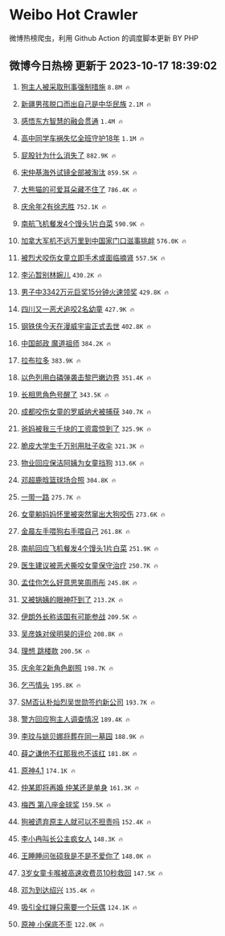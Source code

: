 # Weibo Hot Crawler 



微博热榜爬虫，利用 Github Action 的调度脚本更新 BY PHP 


## 微博今日热榜 更新于 2023-10-17 18:39:02 
1. [狗主人被采取刑事强制措施](https://s.weibo.com/weibo?q=%23%E7%8B%97%E4%B8%BB%E4%BA%BA%E8%A2%AB%E9%87%87%E5%8F%96%E5%88%91%E4%BA%8B%E5%BC%BA%E5%88%B6%E6%8E%AA%E6%96%BD%23&t=31&band_rank=1&Refer=top) `8.8M 🔥` 

1. [新疆男孩脱口而出自己是中华民族](https://s.weibo.com/weibo?q=%23%E6%96%B0%E7%96%86%E7%94%B7%E5%AD%A9%E8%84%B1%E5%8F%A3%E8%80%8C%E5%87%BA%E8%87%AA%E5%B7%B1%E6%98%AF%E4%B8%AD%E5%8D%8E%E6%B0%91%E6%97%8F%23&t=31&band_rank=2&Refer=top) `2.1M 🔥` 

1. [感悟东方智慧的融会贯通](https://s.weibo.com/weibo?q=%23%E6%84%9F%E6%82%9F%E4%B8%9C%E6%96%B9%E6%99%BA%E6%85%A7%E7%9A%84%E8%9E%8D%E4%BC%9A%E8%B4%AF%E9%80%9A%23&t=31&band_rank=3&Refer=top) `1.4M 🔥` 

1. [高中同学车祸失忆全班守护18年](https://s.weibo.com/weibo?q=%23%E9%AB%98%E4%B8%AD%E5%90%8C%E5%AD%A6%E8%BD%A6%E7%A5%B8%E5%A4%B1%E5%BF%86%E5%85%A8%E7%8F%AD%E5%AE%88%E6%8A%A418%E5%B9%B4%23&t=31&band_rank=4&Refer=top) `1.1M 🔥` 

1. [屁股针为什么消失了](https://s.weibo.com/weibo?q=%E5%B1%81%E8%82%A1%E9%92%88%E4%B8%BA%E4%BB%80%E4%B9%88%E6%B6%88%E5%A4%B1%E4%BA%86&t=31&band_rank=5&Refer=top) `882.9K 🔥` 

1. [宋仲基海外试镜全部被淘汰](https://s.weibo.com/weibo?q=%23%E5%AE%8B%E4%BB%B2%E5%9F%BA%E6%B5%B7%E5%A4%96%E8%AF%95%E9%95%9C%E5%85%A8%E9%83%A8%E8%A2%AB%E6%B7%98%E6%B1%B0%23&t=31&band_rank=6&Refer=top) `859.5K 🔥` 

1. [大熊猫的可爱耳朵藏不住了](https://s.weibo.com/weibo?q=%23%E5%A4%A7%E7%86%8A%E7%8C%AB%E7%9A%84%E5%8F%AF%E7%88%B1%E8%80%B3%E6%9C%B5%E8%97%8F%E4%B8%8D%E4%BD%8F%E4%BA%86%23&t=31&band_rank=7&Refer=top) `786.4K 🔥` 

1. [庆余年2有徐志胜](https://s.weibo.com/weibo?q=%23%E5%BA%86%E4%BD%99%E5%B9%B42%E6%9C%89%E5%BE%90%E5%BF%97%E8%83%9C%23&t=31&band_rank=8&Refer=top) `752.1K 🔥` 

1. [南航飞机餐发4个馒头1片白菜](https://s.weibo.com/weibo?q=%23%E5%8D%97%E8%88%AA%E9%A3%9E%E6%9C%BA%E9%A4%90%E5%8F%914%E4%B8%AA%E9%A6%92%E5%A4%B41%E7%89%87%E7%99%BD%E8%8F%9C%23&t=31&band_rank=9&Refer=top) `590.9K 🔥` 

1. [加拿大军机不远万里到中国家门口滋事挑衅](https://s.weibo.com/weibo?q=%23%E5%8A%A0%E6%8B%BF%E5%A4%A7%E5%86%9B%E6%9C%BA%E4%B8%8D%E8%BF%9C%E4%B8%87%E9%87%8C%E5%88%B0%E4%B8%AD%E5%9B%BD%E5%AE%B6%E9%97%A8%E5%8F%A3%E6%BB%8B%E4%BA%8B%E6%8C%91%E8%A1%85%23&t=31&band_rank=10&Refer=top) `576.0K 🔥` 

1. [被烈犬咬伤女童立即手术或面临摘肾](https://s.weibo.com/weibo?q=%23%E8%A2%AB%E7%83%88%E7%8A%AC%E5%92%AC%E4%BC%A4%E5%A5%B3%E7%AB%A5%E7%AB%8B%E5%8D%B3%E6%89%8B%E6%9C%AF%E6%88%96%E9%9D%A2%E4%B8%B4%E6%91%98%E8%82%BE%23&t=31&band_rank=11&Refer=top) `557.5K 🔥` 

1. [李沁暂别林婉儿](https://s.weibo.com/weibo?q=%23%E6%9D%8E%E6%B2%81%E6%9A%82%E5%88%AB%E6%9E%97%E5%A9%89%E5%84%BF%23&t=31&band_rank=12&Refer=top) `430.2K 🔥` 

1. [男子中3342万元巨奖15分钟火速领奖](https://s.weibo.com/weibo?q=%23%E7%94%B7%E5%AD%90%E4%B8%AD3342%E4%B8%87%E5%85%83%E5%B7%A8%E5%A5%9615%E5%88%86%E9%92%9F%E7%81%AB%E9%80%9F%E9%A2%86%E5%A5%96%23&t=31&band_rank=13&Refer=top) `429.8K 🔥` 

1. [四川又一恶犬追咬2名幼童](https://s.weibo.com/weibo?q=%23%E5%9B%9B%E5%B7%9D%E5%8F%88%E4%B8%80%E6%81%B6%E7%8A%AC%E8%BF%BD%E5%92%AC2%E5%90%8D%E5%B9%BC%E7%AB%A5%23&t=31&band_rank=14&Refer=top) `427.9K 🔥` 

1. [钢铁侠今天在漫威宇宙正式去世](https://s.weibo.com/weibo?q=%23%E9%92%A2%E9%93%81%E4%BE%A0%E4%BB%8A%E5%A4%A9%E5%9C%A8%E6%BC%AB%E5%A8%81%E5%AE%87%E5%AE%99%E6%AD%A3%E5%BC%8F%E5%8E%BB%E4%B8%96%23&t=31&band_rank=15&Refer=top) `402.8K 🔥` 

1. [中国邮政 魔道祖师](https://s.weibo.com/weibo?q=%E4%B8%AD%E5%9B%BD%E9%82%AE%E6%94%BF%20%E9%AD%94%E9%81%93%E7%A5%96%E5%B8%88&t=31&band_rank=16&Refer=top) `384.2K 🔥` 

1. [拉布拉多](https://s.weibo.com/weibo?q=%E6%8B%89%E5%B8%83%E6%8B%89%E5%A4%9A&t=31&band_rank=17&Refer=top) `383.9K 🔥` 

1. [以色列用白磷弹袭击黎巴嫩边界](https://s.weibo.com/weibo?q=%23%E4%BB%A5%E8%89%B2%E5%88%97%E7%94%A8%E7%99%BD%E7%A3%B7%E5%BC%B9%E8%A2%AD%E5%87%BB%E9%BB%8E%E5%B7%B4%E5%AB%A9%E8%BE%B9%E7%95%8C%23&t=31&band_rank=18&Refer=top) `351.4K 🔥` 

1. [长相思角色号醒了](https://s.weibo.com/weibo?q=%23%E9%95%BF%E7%9B%B8%E6%80%9D%E8%A7%92%E8%89%B2%E5%8F%B7%E9%86%92%E4%BA%86%23&t=31&band_rank=19&Refer=top) `343.5K 🔥` 

1. [成都咬伤女童的罗威纳犬被捕获](https://s.weibo.com/weibo?q=%23%E6%88%90%E9%83%BD%E5%92%AC%E4%BC%A4%E5%A5%B3%E7%AB%A5%E7%9A%84%E7%BD%97%E5%A8%81%E7%BA%B3%E7%8A%AC%E8%A2%AB%E6%8D%95%E8%8E%B7%23&t=31&band_rank=20&Refer=top) `340.7K 🔥` 

1. [爸妈被我三千块的工资震惊到了](https://s.weibo.com/weibo?q=%23%E7%88%B8%E5%A6%88%E8%A2%AB%E6%88%91%E4%B8%89%E5%8D%83%E5%9D%97%E7%9A%84%E5%B7%A5%E8%B5%84%E9%9C%87%E6%83%8A%E5%88%B0%E4%BA%86%23&t=31&band_rank=21&Refer=top) `325.9K 🔥` 

1. [脆皮大学生千万别用肚子收伞](https://s.weibo.com/weibo?q=%23%E8%84%86%E7%9A%AE%E5%A4%A7%E5%AD%A6%E7%94%9F%E5%8D%83%E4%B8%87%E5%88%AB%E7%94%A8%E8%82%9A%E5%AD%90%E6%94%B6%E4%BC%9E%23&t=31&band_rank=22&Refer=top) `321.3K 🔥` 

1. [物业回应保洁阿姨为女童挡狗](https://s.weibo.com/weibo?q=%23%E7%89%A9%E4%B8%9A%E5%9B%9E%E5%BA%94%E4%BF%9D%E6%B4%81%E9%98%BF%E5%A7%A8%E4%B8%BA%E5%A5%B3%E7%AB%A5%E6%8C%A1%E7%8B%97%23&t=31&band_rank=23&Refer=top) `313.6K 🔥` 

1. [邓超鹿晗篮球场合照](https://s.weibo.com/weibo?q=%23%E9%82%93%E8%B6%85%E9%B9%BF%E6%99%97%E7%AF%AE%E7%90%83%E5%9C%BA%E5%90%88%E7%85%A7%23&t=31&band_rank=24&Refer=top) `304.8K 🔥` 

1. [一带一路](https://s.weibo.com/weibo?q=%23%E4%B8%80%E5%B8%A6%E4%B8%80%E8%B7%AF%23&t=31&band_rank=25&Refer=top) `275.7K 🔥` 

1. [女童躺妈妈怀里被突然窜出大狗咬伤](https://s.weibo.com/weibo?q=%23%E5%A5%B3%E7%AB%A5%E8%BA%BA%E5%A6%88%E5%A6%88%E6%80%80%E9%87%8C%E8%A2%AB%E7%AA%81%E7%84%B6%E7%AA%9C%E5%87%BA%E5%A4%A7%E7%8B%97%E5%92%AC%E4%BC%A4%23&t=31&band_rank=26&Refer=top) `273.6K 🔥` 

1. [金晨左手喂狗右手喂自己](https://s.weibo.com/weibo?q=%23%E9%87%91%E6%99%A8%E5%B7%A6%E6%89%8B%E5%96%82%E7%8B%97%E5%8F%B3%E6%89%8B%E5%96%82%E8%87%AA%E5%B7%B1%23&t=31&band_rank=27&Refer=top) `261.8K 🔥` 

1. [南航回应飞机餐发4个馒头1片白菜](https://s.weibo.com/weibo?q=%23%E5%8D%97%E8%88%AA%E5%9B%9E%E5%BA%94%E9%A3%9E%E6%9C%BA%E9%A4%90%E5%8F%914%E4%B8%AA%E9%A6%92%E5%A4%B41%E7%89%87%E7%99%BD%E8%8F%9C%23&t=31&band_rank=28&Refer=top) `251.9K 🔥` 

1. [医生建议被恶犬撕咬女童保守治疗](https://s.weibo.com/weibo?q=%23%E5%8C%BB%E7%94%9F%E5%BB%BA%E8%AE%AE%E8%A2%AB%E6%81%B6%E7%8A%AC%E6%92%95%E5%92%AC%E5%A5%B3%E7%AB%A5%E4%BF%9D%E5%AE%88%E6%B2%BB%E7%96%97%23&t=31&band_rank=29&Refer=top) `250.7K 🔥` 

1. [孟佳你怎么好意思笑周雨彤](https://s.weibo.com/weibo?q=%23%E5%AD%9F%E4%BD%B3%E4%BD%A0%E6%80%8E%E4%B9%88%E5%A5%BD%E6%84%8F%E6%80%9D%E7%AC%91%E5%91%A8%E9%9B%A8%E5%BD%A4%23&t=31&band_rank=30&Refer=top) `245.8K 🔥` 

1. [又被锅姨的眼神吓到了](https://s.weibo.com/weibo?q=%23%E5%8F%88%E8%A2%AB%E9%94%85%E5%A7%A8%E7%9A%84%E7%9C%BC%E7%A5%9E%E5%90%93%E5%88%B0%E4%BA%86%23&t=31&band_rank=31&Refer=top) `213.2K 🔥` 

1. [伊朗外长称该国有可能参战](https://s.weibo.com/weibo?q=%23%E4%BC%8A%E6%9C%97%E5%A4%96%E9%95%BF%E7%A7%B0%E8%AF%A5%E5%9B%BD%E6%9C%89%E5%8F%AF%E8%83%BD%E5%8F%82%E6%88%98%23&t=31&band_rank=32&Refer=top) `209.5K 🔥` 

1. [吴彦姝对侯明昊的评价](https://s.weibo.com/weibo?q=%23%E5%90%B4%E5%BD%A6%E5%A7%9D%E5%AF%B9%E4%BE%AF%E6%98%8E%E6%98%8A%E7%9A%84%E8%AF%84%E4%BB%B7%23&t=31&band_rank=33&Refer=top) `208.8K 🔥` 

1. [理想 跳楼款](https://s.weibo.com/weibo?q=%E7%90%86%E6%83%B3%20%E8%B7%B3%E6%A5%BC%E6%AC%BE&t=31&band_rank=34&Refer=top) `200.5K 🔥` 

1. [庆余年2新角色剧照](https://s.weibo.com/weibo?q=%23%E5%BA%86%E4%BD%99%E5%B9%B42%E6%96%B0%E8%A7%92%E8%89%B2%E5%89%A7%E7%85%A7%23&t=31&band_rank=35&Refer=top) `198.7K 🔥` 

1. [乞丐情头](https://s.weibo.com/weibo?q=%E4%B9%9E%E4%B8%90%E6%83%85%E5%A4%B4&t=31&band_rank=36&Refer=top) `195.8K 🔥` 

1. [SM否认朴灿烈吴世勋签约新公司](https://s.weibo.com/weibo?q=%23SM%E5%90%A6%E8%AE%A4%E6%9C%B4%E7%81%BF%E7%83%88%E5%90%B4%E4%B8%96%E5%8B%8B%E7%AD%BE%E7%BA%A6%E6%96%B0%E5%85%AC%E5%8F%B8%23&t=31&band_rank=37&Refer=top) `193.7K 🔥` 

1. [警方回应狗主人调查情况](https://s.weibo.com/weibo?q=%23%E8%AD%A6%E6%96%B9%E5%9B%9E%E5%BA%94%E7%8B%97%E4%B8%BB%E4%BA%BA%E8%B0%83%E6%9F%A5%E6%83%85%E5%86%B5%23&t=31&band_rank=38&Refer=top) `189.4K 🔥` 

1. [李玟与姚贝娜将葬在同一墓园](https://s.weibo.com/weibo?q=%23%E6%9D%8E%E7%8E%9F%E4%B8%8E%E5%A7%9A%E8%B4%9D%E5%A8%9C%E5%B0%86%E8%91%AC%E5%9C%A8%E5%90%8C%E4%B8%80%E5%A2%93%E5%9B%AD%23&t=31&band_rank=39&Refer=top) `188.9K 🔥` 

1. [薛之谦他不红那我也不该红](https://s.weibo.com/weibo?q=%23%E8%96%9B%E4%B9%8B%E8%B0%A6%E4%BB%96%E4%B8%8D%E7%BA%A2%E9%82%A3%E6%88%91%E4%B9%9F%E4%B8%8D%E8%AF%A5%E7%BA%A2%23&t=31&band_rank=40&Refer=top) `181.8K 🔥` 

1. [原神4.1](https://s.weibo.com/weibo?q=%23%E5%8E%9F%E7%A5%9E4.1%23&t=31&band_rank=41&Refer=top) `174.1K 🔥` 

1. [仲某即将再婚 仲某还是单身](https://s.weibo.com/weibo?q=%E4%BB%B2%E6%9F%90%E5%8D%B3%E5%B0%86%E5%86%8D%E5%A9%9A%20%E4%BB%B2%E6%9F%90%E8%BF%98%E6%98%AF%E5%8D%95%E8%BA%AB&t=31&band_rank=42&Refer=top) `161.3K 🔥` 

1. [梅西 第八座金球奖](https://s.weibo.com/weibo?q=%E6%A2%85%E8%A5%BF%20%E7%AC%AC%E5%85%AB%E5%BA%A7%E9%87%91%E7%90%83%E5%A5%96&t=31&band_rank=43&Refer=top) `159.5K 🔥` 

1. [狗被遗弃原主人就可以不担责吗](https://s.weibo.com/weibo?q=%23%E7%8B%97%E8%A2%AB%E9%81%97%E5%BC%83%E5%8E%9F%E4%B8%BB%E4%BA%BA%E5%B0%B1%E5%8F%AF%E4%BB%A5%E4%B8%8D%E6%8B%85%E8%B4%A3%E5%90%97%23&t=31&band_rank=44&Refer=top) `152.4K 🔥` 

1. [李小冉叫长公主疯女人](https://s.weibo.com/weibo?q=%23%E6%9D%8E%E5%B0%8F%E5%86%89%E5%8F%AB%E9%95%BF%E5%85%AC%E4%B8%BB%E7%96%AF%E5%A5%B3%E4%BA%BA%23&t=31&band_rank=45&Refer=top) `148.3K 🔥` 

1. [王睡睡问张硕我是不是不爱你了](https://s.weibo.com/weibo?q=%23%E7%8E%8B%E7%9D%A1%E7%9D%A1%E9%97%AE%E5%BC%A0%E7%A1%95%E6%88%91%E6%98%AF%E4%B8%8D%E6%98%AF%E4%B8%8D%E7%88%B1%E4%BD%A0%E4%BA%86%23&t=31&band_rank=46&Refer=top) `148.0K 🔥` 

1. [3岁女童卡喉被高速收费员10秒救回](https://s.weibo.com/weibo?q=%233%E5%B2%81%E5%A5%B3%E7%AB%A5%E5%8D%A1%E5%96%89%E8%A2%AB%E9%AB%98%E9%80%9F%E6%94%B6%E8%B4%B9%E5%91%9810%E7%A7%92%E6%95%91%E5%9B%9E%23&t=31&band_rank=47&Refer=top) `147.5K 🔥` 

1. [邓为到达绍兴](https://s.weibo.com/weibo?q=%23%E9%82%93%E4%B8%BA%E5%88%B0%E8%BE%BE%E7%BB%8D%E5%85%B4%23&t=31&band_rank=48&Refer=top) `135.4K 🔥` 

1. [吸引全红婵只需要一个玩偶](https://s.weibo.com/weibo?q=%23%E5%90%B8%E5%BC%95%E5%85%A8%E7%BA%A2%E5%A9%B5%E5%8F%AA%E9%9C%80%E8%A6%81%E4%B8%80%E4%B8%AA%E7%8E%A9%E5%81%B6%23&t=31&band_rank=49&Refer=top) `124.1K 🔥` 

1. [原神 小保底不歪](https://s.weibo.com/weibo?q=%E5%8E%9F%E7%A5%9E%20%E5%B0%8F%E4%BF%9D%E5%BA%95%E4%B8%8D%E6%AD%AA&t=31&band_rank=50&Refer=top) `122.0K 🔥` 

